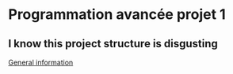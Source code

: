 # Programmation avancée projet 1
## I know this project structure is disgusting
[General information](http://www.montefiore.ulg.ac.be/~jmbegon/?pa2017_2018)
